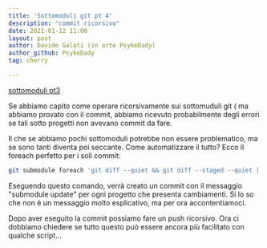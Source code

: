 ```yaml
---
title: 'Sottomoduli git pt 4'
description: "commit ricorsivo"
date: 2021-01-12 11:00
layout: post
author: Davide Galati (in arte PsykeDady)
author_github: PsykeDady
tag: cherry

---
```


[sottomoduli pt3](https://feed.linuxpeople.org/posts/sottomoduli-git-pt1)



Se abbiamo capito come operare ricorsivamente sui sottomuduli git ( ma abbiamo provato con il commit, abbiamo ricevuto probabilmente degli errori se tali sotto progetti non avevano commit da fare.  

Il che se abbiamo pochi sottomoduli potrebbe non essere problematico, ma se sono tanti diventa poi seccante. Come automatizzare il tutto? Ecco il foreach perfetto per i soli commit: 

```bash
git submodule foreach 'git diff --quiet && git diff --staged --quiet || git commit -m "submodule update"'
```

 

Eseguendo questo comando, verrà creato un commit con il messaggio "submodule update" per ogni progetto che presenta cambiamenti. 
Si lo so che non è un messaggio molto esplicativo, ma per ora accontentiamoci. 

Dopo aver eseguito la commit possiamo fare un push ricorsivo. Ora ci dobbiamo chiedere se tutto questo può essere ancora più facilitato con qualche script...

